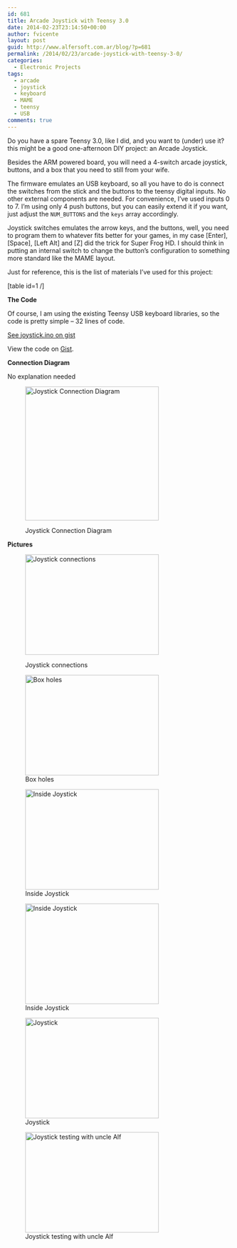```yaml
---
id: 681
title: Arcade Joystick with Teensy 3.0
date: 2014-02-23T23:14:50+00:00
author: fvicente
layout: post
guid: http://www.alfersoft.com.ar/blog/?p=681
permalink: /2014/02/23/arcade-joystick-with-teensy-3-0/
categories:
  - Electronic Projects
tags:
  - arcade
  - joystick
  - keyboard
  - MAME
  - teensy
  - USB
comments: true
---
```

Do you have a spare Teensy 3.0, like I did, and you want to (under) use it? this might be a good one-afternoon DIY project: an Arcade Joystick.
  
Besides the ARM powered board, you will need a 4-switch arcade joystick, buttons, and a box that you need to still from your wife.

The firmware emulates an USB keyboard, so all you have to do is connect the switches from the stick and the buttons to the teensy digital inputs. No other external components are needed. For convenience, I&#8217;ve used inputs 0 to 7. I&#8217;m using only 4 push buttons, but you can easily extend it if you want, just adjust the `NUM_BUTTONS` and the `keys` array accordingly.

Joystick switches emulates the arrow keys, and the buttons, well, you need to program them to whatever fits better for your games, in my case [Enter], [Space], [Left Alt] and [Z] did the trick for Super Frog HD. I should think in putting an internal switch to change the button&#8217;s configuration to something more standard like the MAME layout.

Just for reference, this is the list of materials I&#8217;ve used for this project:
  
[table id=1 /]

**The Code**

Of course, I am using the existing Teensy USB keyboard libraries, so the code is pretty simple &#8211; 32 lines of code.
  
[See joystick.ino on gist](https://gist.github.com/fvicente/515d08aabf5616f710cd)

<div class="oembed-gist">
  <noscript>
    View the code on <a href="https://gist.github.com/fvicente/515d08aabf5616f710cd">Gist</a>.
  </noscript>
</div>

**Connection Diagram**

No explanation needed<figure id="attachment_700" style="width: 300px" class="wp-caption aligncenter">

[<img src="http://www.alfersoft.com.ar/blog/wp-content/uploads/2014/02/joystick-300x300.png" alt="Joystick Connection Diagram" width="300" height="300" class="size-medium wp-image-700" srcset="http://www.alfersoft.com.ar/blog/wp-content/uploads/2014/02/joystick-150x150.png 150w, http://www.alfersoft.com.ar/blog/wp-content/uploads/2014/02/joystick-300x300.png 300w, http://www.alfersoft.com.ar/blog/wp-content/uploads/2014/02/joystick-700x700.png 700w, http://www.alfersoft.com.ar/blog/wp-content/uploads/2014/02/joystick-332x332.png 332w, http://www.alfersoft.com.ar/blog/wp-content/uploads/2014/02/joystick-432x432.png 432w, http://www.alfersoft.com.ar/blog/wp-content/uploads/2014/02/joystick-268x268.png 268w, http://www.alfersoft.com.ar/blog/wp-content/uploads/2014/02/joystick.png 768w" sizes="(max-width: 300px) 100vw, 300px" />](http://www.alfersoft.com.ar/blog/wp-content/uploads/2014/02/joystick.png)<figcaption class="wp-caption-text">Joystick Connection Diagram</figcaption></figure> 

**Pictures**<figure id="attachment_692" style="width: 300px" class="wp-caption aligncenter">

[<img src="http://www.alfersoft.com.ar/blog/wp-content/uploads/2014/02/IMG_2559-300x225.jpg" alt="Joystick connections" width="300" height="225" class="size-medium wp-image-692" srcset="http://www.alfersoft.com.ar/blog/wp-content/uploads/2014/02/IMG_2559-300x225.jpg 300w, http://www.alfersoft.com.ar/blog/wp-content/uploads/2014/02/IMG_2559-700x525.jpg 700w, http://www.alfersoft.com.ar/blog/wp-content/uploads/2014/02/IMG_2559-332x249.jpg 332w, http://www.alfersoft.com.ar/blog/wp-content/uploads/2014/02/IMG_2559.jpg 1024w" sizes="(max-width: 300px) 100vw, 300px" />](http://www.alfersoft.com.ar/blog/wp-content/uploads/2014/02/IMG_2559.jpg)<figcaption class="wp-caption-text">Joystick connections</figcaption></figure> <figure id="attachment_693" style="width: 300px" class="wp-caption aligncenter">[<img src="http://www.alfersoft.com.ar/blog/wp-content/uploads/2014/02/IMG_2562-300x225.jpg" alt="Box holes" width="300" height="225" class="size-medium wp-image-693" srcset="http://www.alfersoft.com.ar/blog/wp-content/uploads/2014/02/IMG_2562-300x225.jpg 300w, http://www.alfersoft.com.ar/blog/wp-content/uploads/2014/02/IMG_2562-700x525.jpg 700w, http://www.alfersoft.com.ar/blog/wp-content/uploads/2014/02/IMG_2562-332x249.jpg 332w, http://www.alfersoft.com.ar/blog/wp-content/uploads/2014/02/IMG_2562.jpg 1024w" sizes="(max-width: 300px) 100vw, 300px" />](http://www.alfersoft.com.ar/blog/wp-content/uploads/2014/02/IMG_2562.jpg)<figcaption class="wp-caption-text">Box holes</figcaption></figure> <figure id="attachment_697" style="width: 300px" class="wp-caption aligncenter">[<img src="http://www.alfersoft.com.ar/blog/wp-content/uploads/2014/02/IMG_2583-300x225.jpg" alt="Inside Joystick" width="300" height="225" class="size-medium wp-image-697" srcset="http://www.alfersoft.com.ar/blog/wp-content/uploads/2014/02/IMG_2583-300x225.jpg 300w, http://www.alfersoft.com.ar/blog/wp-content/uploads/2014/02/IMG_2583-700x525.jpg 700w, http://www.alfersoft.com.ar/blog/wp-content/uploads/2014/02/IMG_2583-332x249.jpg 332w, http://www.alfersoft.com.ar/blog/wp-content/uploads/2014/02/IMG_2583.jpg 1024w" sizes="(max-width: 300px) 100vw, 300px" />](http://www.alfersoft.com.ar/blog/wp-content/uploads/2014/02/IMG_2583.jpg)<figcaption class="wp-caption-text">Inside Joystick</figcaption></figure> <figure id="attachment_695" style="width: 300px" class="wp-caption aligncenter">[<img src="http://www.alfersoft.com.ar/blog/wp-content/uploads/2014/02/IMG_2579-300x225.jpg" alt="Inside Joystick" width="300" height="225" class="size-medium wp-image-695" srcset="http://www.alfersoft.com.ar/blog/wp-content/uploads/2014/02/IMG_2579-300x225.jpg 300w, http://www.alfersoft.com.ar/blog/wp-content/uploads/2014/02/IMG_2579-700x525.jpg 700w, http://www.alfersoft.com.ar/blog/wp-content/uploads/2014/02/IMG_2579-332x249.jpg 332w, http://www.alfersoft.com.ar/blog/wp-content/uploads/2014/02/IMG_2579.jpg 1024w" sizes="(max-width: 300px) 100vw, 300px" />](http://www.alfersoft.com.ar/blog/wp-content/uploads/2014/02/IMG_2579.jpg)<figcaption class="wp-caption-text">Inside Joystick</figcaption></figure> <figure id="attachment_696" style="width: 300px" class="wp-caption aligncenter">[<img src="http://www.alfersoft.com.ar/blog/wp-content/uploads/2014/02/IMG_2581-300x225.jpg" alt="Joystick" width="300" height="225" class="size-medium wp-image-696" srcset="http://www.alfersoft.com.ar/blog/wp-content/uploads/2014/02/IMG_2581-300x225.jpg 300w, http://www.alfersoft.com.ar/blog/wp-content/uploads/2014/02/IMG_2581-700x525.jpg 700w, http://www.alfersoft.com.ar/blog/wp-content/uploads/2014/02/IMG_2581-332x249.jpg 332w, http://www.alfersoft.com.ar/blog/wp-content/uploads/2014/02/IMG_2581.jpg 1024w" sizes="(max-width: 300px) 100vw, 300px" />](http://www.alfersoft.com.ar/blog/wp-content/uploads/2014/02/IMG_2581.jpg)<figcaption class="wp-caption-text">Joystick</figcaption></figure> <figure id="attachment_694" style="width: 300px" class="wp-caption aligncenter">[<img src="http://www.alfersoft.com.ar/blog/wp-content/uploads/2014/02/IMG_2566-300x225.jpg" alt="Joystick testing with uncle Alf" width="300" height="225" class="size-medium wp-image-694" srcset="http://www.alfersoft.com.ar/blog/wp-content/uploads/2014/02/IMG_2566-300x225.jpg 300w, http://www.alfersoft.com.ar/blog/wp-content/uploads/2014/02/IMG_2566-700x525.jpg 700w, http://www.alfersoft.com.ar/blog/wp-content/uploads/2014/02/IMG_2566-332x249.jpg 332w, http://www.alfersoft.com.ar/blog/wp-content/uploads/2014/02/IMG_2566.jpg 1024w" sizes="(max-width: 300px) 100vw, 300px" />](http://www.alfersoft.com.ar/blog/wp-content/uploads/2014/02/IMG_2566.jpg)<figcaption class="wp-caption-text">Joystick testing with uncle Alf</figcaption></figure>
